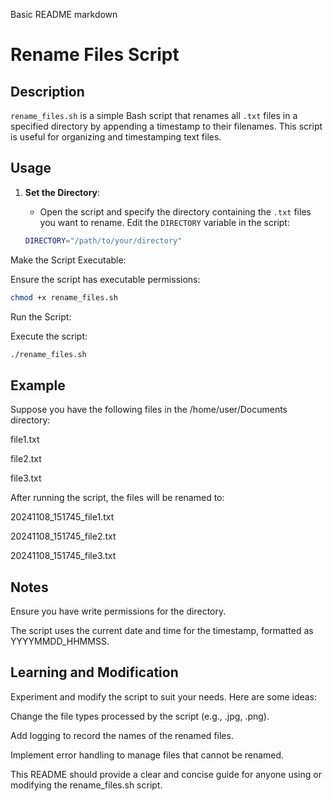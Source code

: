 Basic README
markdown
# Rename Files Script

## Description

`rename_files.sh` is a simple Bash script that renames all `.txt` files in a specified directory by appending a timestamp to their filenames. This script is useful for organizing and timestamping text files.

## Usage

1. **Set the Directory**:
   - Open the script and specify the directory containing the `.txt` files you want to rename. Edit the `DIRECTORY` variable in the script:

   ```bash
   DIRECTORY="/path/to/your/directory"
   ```
Make the Script Executable:

Ensure the script has executable permissions:

```bash
chmod +x rename_files.sh
```
Run the Script:

Execute the script:

```bash
./rename_files.sh
```
## Example
Suppose you have the following files in the /home/user/Documents directory:

file1.txt

file2.txt

file3.txt

After running the script, the files will be renamed to:

20241108_151745_file1.txt

20241108_151745_file2.txt

20241108_151745_file3.txt

## Notes
Ensure you have write permissions for the directory.

The script uses the current date and time for the timestamp, formatted as YYYYMMDD_HHMMSS.

## Learning and Modification
Experiment and modify the script to suit your needs. Here are some ideas:

Change the file types processed by the script (e.g., .jpg, .png).

Add logging to record the names of the renamed files.

Implement error handling to manage files that cannot be renamed.

This README should provide a clear and concise guide for anyone using or modifying the rename_files.sh script.

